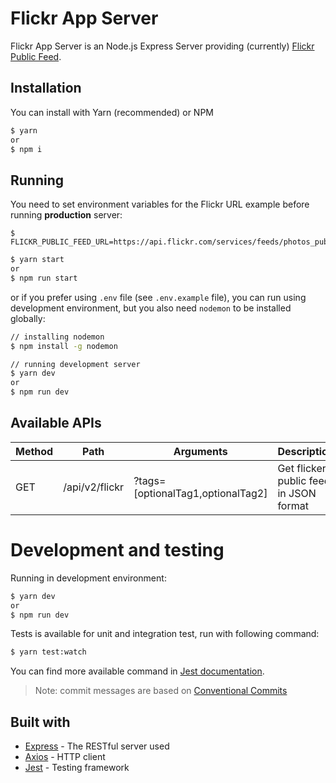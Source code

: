 # Flickr App Server

Flickr App Server is an Node.js Express Server providing (currently) [Flickr Public Feed](https://www.flickr.com/services/feeds/docs/photos_public/).

## Installation

You can install with Yarn (recommended) or NPM

```bash
$ yarn
or
$ npm i
```

## Running

You need to set environment variables for the Flickr URL
example before running **production** server:

```
$ FLICKR_PUBLIC_FEED_URL=https://api.flickr.com/services/feeds/photos_public.gne
```

```bash
$ yarn start
or
$ npm run start
```

or if you prefer using `.env` file (see `.env.example` file), you can run using development environment,
but you also need `nodemon` to be installed globally:

```bash
// installing nodemon
$ npm install -g nodemon
```

```bash
// running development server
$ yarn dev
or
$ npm run dev
```

## Available APIs

| Method | Path           | Arguments                         | Description                            |
| ------ | -------------- | --------------------------------- | -------------------------------------- |
| GET    | /api/v2/flickr | ?tags=[optionalTag1,optionalTag2] | Get flicker public feed in JSON format |

# Development and testing

Running in development environment:

```bash
$ yarn dev
or
$ npm run dev
```

Tests is available for unit and integration test, run with following command:

```bash
$ yarn test:watch
```

You can find more available command in [Jest documentation](https://jestjs.io/).

> Note: commit messages are based on [Conventional Commits](https://www.conventionalcommits.org/en/v1.0.0/)

## Built with

- [Express](https://expressjs.com/) - The RESTful server used
- [Axios](https://github.com/axios/axios) - HTTP client
- [Jest](https://jestjs.io/) - Testing framework
